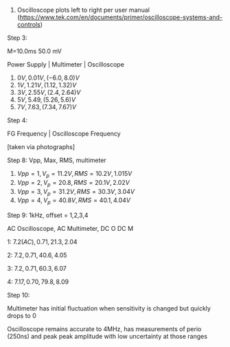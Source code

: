 
1. Oscilloscope plots left to right per user manual (https://www.tek.com/en/documents/primer/oscilloscope-systems-and-controls)


Step 3:

M=10.0ms
50.0 mV


Power Supply | Multimeter | Oscilloscope

1. $0V,0.01V,(-6.0,8.0)V$
2. $1V,1.21V,(1.12,1.32)V$
3. $3V,2.55V, (2.4,2.64)V$
4. $5V, 5.49,(5.26,5.6)V$
5. $7V,7.63, (7.34,7.67)V$

Step 4:

FG Frequency | Oscilloscope Frequency

[taken via photographs]


Step 8:
Vpp, Max, RMS, multimeter


1. $Vpp=1,V_{p}=11.2V,RMS=10.2V, 1.015V$
2. $Vpp=2,V_{p}=20.8,RMS=20.1V, 2.02V$
3. $Vpp=3,V_{p}=31.2V,RMS=30.3V, 3.04V$
4. $Vpp=4,V_{p}=40.8V,RMS=40.1, 4.04V$


Step 9:
1kHz, offset = 1,2,3,4

AC Oscilloscope, AC Multimeter, DC O DC M

1: $7.2(AC),0.71,21.3,2.04$

2: $7.2,0.71,40.6,4.05$

3: $7.2,0.71,60.3,6.07$

4: $7.17,0.70,79.8,8.09$

Step 10:

Multimeter has initial fluctuation when sensitivity is changed but quickly drops to 0

Oscilloscope remains accurate to 4MHz, has measurements of perio (250ns) and peak peak amplitude with low uncertainty at those ranges
